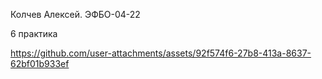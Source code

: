 Колчев Алексей. ЭФБО-04-22

6 практика

https://github.com/user-attachments/assets/92f574f6-27b8-413a-8637-62bf01b933ef
